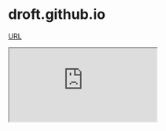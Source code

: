 # droft.github.io

[URL](https://drive.google.com/file/d/1Za7Kka7ovyx-yt1R83XWnyM2jQbGWIL7/view)

<iframe src="https://geetaab.github.io"></iframe>


